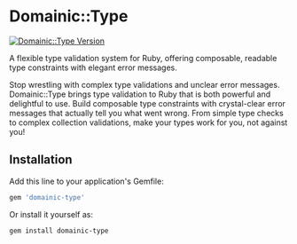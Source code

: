 # Domainic::Type

[![Domainic::Type Version](https://badge.fury.io/rb/domainic-type.svg)](https://rubygems.org/gems/domainic-type)

A flexible type validation system for Ruby, offering composable, readable type constraints with elegant error messages.

Stop wrestling with complex type validations and unclear error messages. Domainic::Type brings type validation to Ruby
that is both powerful and delightful to use. Build composable type constraints with crystal-clear error messages that
actually tell you what went wrong. From simple type checks to complex collection validations, make your types work for
you, not against you!

## Installation

Add this line to your application's Gemfile:

```ruby
gem 'domainic-type'
```

Or install it yourself as:

```bash
gem install domainic-type
```
